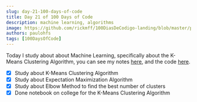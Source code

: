 ```yaml
---
slug: day-21-100-days-of-code
title: Day 21 of 100 Days of Code
description: machine learning, algorithms
image: https://github.com/rickmff/100DiasDeCodigo-landing/blob/master/public/thumb.png
authors: paulohfs
tags: [100DaysOfCode]
---
```


Today I study about about Machine Learning, specifically about the K-Means Clustering Algorithm, you can see my notes [here](https://paulohfs.github.io//my-brain/data-science/machine-learning/k-means-clustering), and the code [here](https://github.com/PauloHFS/descriptive-data-analysis-2023-1).

- [x] Study about K-Means Clustering Algorithm
- [x] Study about Expectation Maximization Algorithm
- [x] Study about Elbow Method to find the best number of clusters
- [x] Done notebook on college for the K-Means Clustering Algorithm
